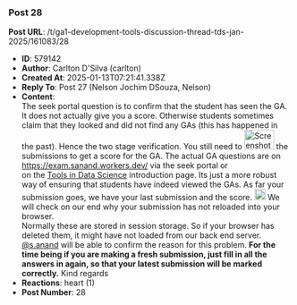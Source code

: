 ### Post 28
**Post URL**: /t/ga1-development-tools-discussion-thread-tds-jan-2025/161083/28
- **ID**: 579142
- **Author**: Carlton D'Silva (carlton)
- **Created At**: 2025-01-13T07:21:41.338Z
- **Reply To**: Post 27 (Nelson Jochim DSouza, Nelson)
- **Content**:  
  The seek portal question is to confirm that the student has seen the GA. It does not actually give you a score. Otherwise students sometimes claim that they looked and did not find any GAs (this has happened in the past). Hence the two stage verification. You still need to <img src="https://europe1.discourse-cdn.com/flex013/uploads/iitm/original/3X/d/6/d67654c30e9fe72ff5970775fa393eaec8204779.png" alt="Screenshot 2025-01-13 at 12.50.02" data-base62-sha1="uBdHw4oedgj12GPapQyjBdVAGGl" width="53" height="35"> the submissions to get a score for the GA.
The actual GA questions are on <a href="https://exam.sanand.workers.dev/" rel="noopener nofollow ugc">https://exam.sanand.workers.dev/</a> via the seek portal or<br>
on the <a href="https://tds.s-anand.net/#/" class="inline-onebox" rel="noopener nofollow ugc">Tools in Data Science</a> introduction page.
Its just a more robust way of ensuring that students have indeed viewed the GAs.
As far your submission goes, we have your last submission and the score. <img src="https://emoji.discourse-cdn.com/google/white_check_mark.png?v=12" title=":white_check_mark:" class="emoji" alt=":white_check_mark:" loading="lazy" width="20" height="20">
We will check on our end why your submission has not reloaded into your browser.<br>
Normally these are stored in session storage. So if your browser has deleted them, it might have not loaded from our back end server. <a class="mention" href="/u/s.anand">@s.anand</a> will be able to confirm the reason for this problem.
<strong>For the time being if you are making a fresh submission, just fill in all the answers in again, so that your latest submission will be marked correctly.</strong>
Kind regards
- **Reactions**: heart (1)
- **Post Number**: 28

